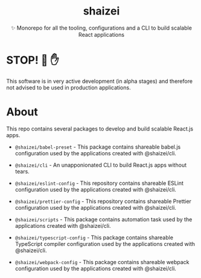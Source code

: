 <h1 align="center">shaizei</h1>

<p align="center">✨ Monorepo for all the tooling, configurations and a CLI to build scalable React applications
</p>

# STOP! 🚧 ✋

This software is in very active development (in alpha stages) and therefore not advised to be used in production applications.

# About

This repo contains several packages to develop and build scalable React.js apps.

* `@shaizei/babel-preset` - This package contains shareable babel.js configuration used by the applications created with @shaizei/cli.

* `@shaizei/cli` - An unapponionated CLI to build React.js apps without tears.

* `@shaizei/eslint-config` - This repository contains shareable ESLint configuration used by the applications created with @shaizei/cli.

* `@shaizei/prettier-config` - This repository contains shareable Prettier configuration used by the applications created with @shaizei/cli.

* `@shaizei/scripts` - This package contains automation task used by the applications created with @shaizei/cli.

* `@shaizei/typescript-config` - This package contains shareable TypeScript compiler configuration used by the applications created with @shaizei/cli.

* `@shaizei/webpack-config` - This package contains shareable webpack configuration used by the applications created with @shaizei/cli.
